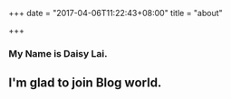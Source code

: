 +++
date = "2017-04-06T11:22:43+08:00"
title = "about"

+++

### My Name is Daisy Lai.
## I'm glad to join Blog world.
